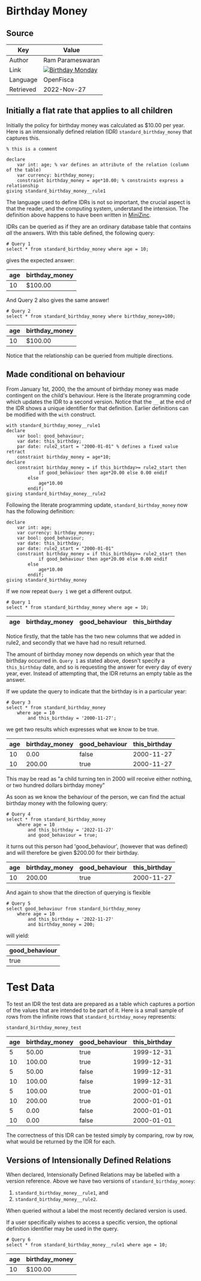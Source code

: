 # Birthday Money

## Source

| Key       | Value                                                                                                   |
|-----------|---------------------------------------------------------------------------------------------------------|
| Author    | Ram Parameswaran                                                                                        |
| Link      | [![Birthday Monday](https://img.youtube.com/vi/qnn8p8xaP1U/0.jpg)](https://youtu.be/qnn8p8xaP1U?t=3999) | 
| Language  | OpenFisca                                                                                               |
| Retrieved | 2022-Nov-27                                                                                             |

## Initially a flat rate that applies to all children

Initially the policy for birthday money was calculated as $10.00 per year. Here is an intensionally defined relation (IDR) 
```standard_birthday_money``` that captures this.

```
% this is a comment

declare  
    var int: age; % var defines an attribute of the relation (column of the table)
    var currency: birthday_money;
    constraint birthday_money = age*10.00; % constraints express a relationship
giving standard_birthday_money__rule1 
```

The language used to define IDRs is not so important, the crucial aspect is that the reader, and the computing system, understand the intension.  The 
definition above happens to have been written in [MiniZinc](https://www.minizinc.org/).  

IDRs can be queried as if they are an ordinary database table that contains _all_ the answers. With this table defined, the 
following 
query:

```
# Query 1
select * from standard_birthday_money where age = 10;
```
gives the expected answer:

| age | birthday_money |
|-----|----------------|
| 10  | $100.00        |

And Query 2 also gives the same answer!
```
# Query 2
select * from standard_birthday_money where birthday_money=100;
```

| age | birthday_money |
|-----|----------------|
| 10  | $100.00        |

Notice that the relationship can be queried from multiple directions.

## Made conditional on behaviour

From January 1st, 2000, the the amount of birthday money was made contingent on the child's behaviour. Here is the literate 
programming code 
which 
updates the IDR 
to a 
second version. Notice that the ```__``` at the end of the IDR shows a unique identifier for that definition.  Earlier 
definitions can be modified with the ```with``` construct.

```
with standard_birthday_money__rule1
declare
    var bool: good_behaviour;
    var date: this_birthday;
    par date: rule2_start = "2000-01-01" % defines a fixed value
retract
    constraint birthday_money = age*10;
declare
    constraint birthday_money = if this_birthday>= rule2_start then 
            if good_behaviour then age*20.00 else 0.00 endif
        else
            age*10.00
        endif;
giving standard_birthday_money__rule2
```

Following the literate programming update, ```standard_birthday_money``` now has the following definition:

```
declare  
    var int: age;
    var currency: birthday_money;
    var bool: good_behaviour;
    var date: this_birthday;
    par date: rule2_start = "2000-01-01"
    constraint birthday_money = if this_birthday>= rule2_start then 
            if good_behaviour then age*20.00 else 0.00 endif
        else
            age*10.00
        endif;
giving standard_birthday_money
```




If we now repeat ```Query 1``` we get a different output.

```
# Query 1
select * from standard_birthday_money where age = 10;
```

| age | birthday_money | good_behaviour | this_birthday |
|-----|----------------|---|---|

Notice firstly, that the table has the two new columns that we added in rule2, and secondly that we have had no result returned. 

The amount of birthday
money now depends on
which year that the birthday occurred in. ```Query 1``` as stated above, doesn't specify a ```this_birthday``` date, and so is 
requesting 
the 
answer for every day of every year, ever. Instead of attempting that, the IDR
returns an empty table as the answer.

If we update the query to indicate that the birthday is in a particular year:

```
# Query 3
select * from standard_birthday_money 
    where age = 10 
        and this_birthday = '2000-11-27';
```

we get two results which expresses what we know to be true.

| age | birthday_money | good_behaviour | this_birthday |
|-----|----------------|---|---------------|
| 10 | 0.00           | false | 2000-11-27    |
|10 | 200.00         | true | 2000-11-27    |

This may be read as "a child turning ten in 2000 will receive either nothing, or two hundred dollars birthday money"

As soon as we know the behaviour of the person, we can find the actual birthday money with the following query:

```
# Query 4
select * from standard_birthday_money 
    where age = 10 
        and this_birthday = '2022-11-27' 
        and good_behaviour = true;
```

it turns out this person had 'good_behaviour', (however that was defined) and will therefore be given $200.00 for their birthday.

| age | birthday_money | good_behaviour | this_birthday |
|-----|----------------|---|---------------|
|10 | 200.00         | true | 2000-11-27    |

And again to show that the direction of querying is flexible
```
# Query 5
select good_behaviour from standard_birthday_money 
    where age = 10 
        and this_birthday = '2022-11-27' 
        and birthday_money = 200;
```

will yield:

| good_behaviour |
|----------------|
| true           |

# Test Data
To test an IDR the test data are prepared as a table which captures a portion of the values that are intended to be part of it.
Here is a small sample of rows from the infinite rows that ```standard_birthday_money``` represents:

```standard_birthday_money_test```

| age | birthday_money | good_behaviour | this_birthday |
|-----|----------------|----------------|---------------|
| 5   | 50.00          | true           | 1999-12-31    |
| 10  | 100.00         | true           | 1999-12-31    |
| 5   | 50.00          | false          | 1999-12-31    |
| 10  | 100.00         | false          | 1999-12-31    |
| 5   | 100.00         | true           | 2000-01-01    |
| 10  | 200.00         | true           | 2000-01-01    |
| 5   | 0.00         | false          | 2000-01-01    |
| 10  | 0.00         | false          | 2000-01-01    |

The correctness of this IDR can be tested simply by comparing, row by row, what would be returned by the IDR for each.

## Versions of Intensionally Defined Relations
When declared, Intensionally Defined Relations may be labelled with a version reference. Above we have two versions of 
```standard_birthday_money```:
1. ```standard_birthday_money__rule1```, and
2. ```standard_birthday_money__rule2```.

When queried without a label the most recently declared version is used.  

If a user specifically wishes to access a specific version, the optional definition identifier may be used in the query.
```
# Query 6
select * from standard_birthday_money__rule1 where age = 10;
```

| age | birthday_money |
|-----|----------------|
| 10  | $100.00        |

